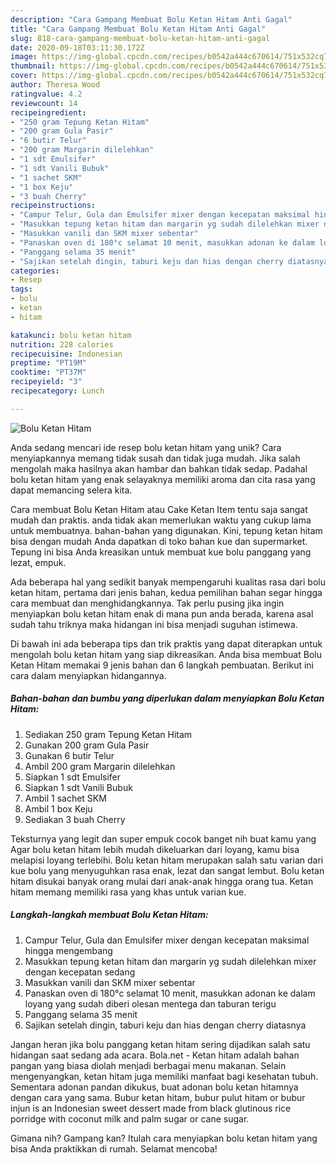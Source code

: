 ```yaml
---
description: "Cara Gampang Membuat Bolu Ketan Hitam Anti Gagal"
title: "Cara Gampang Membuat Bolu Ketan Hitam Anti Gagal"
slug: 818-cara-gampang-membuat-bolu-ketan-hitam-anti-gagal
date: 2020-09-18T03:11:30.172Z
image: https://img-global.cpcdn.com/recipes/b0542a444c670614/751x532cq70/bolu-ketan-hitam-foto-resep-utama.jpg
thumbnail: https://img-global.cpcdn.com/recipes/b0542a444c670614/751x532cq70/bolu-ketan-hitam-foto-resep-utama.jpg
cover: https://img-global.cpcdn.com/recipes/b0542a444c670614/751x532cq70/bolu-ketan-hitam-foto-resep-utama.jpg
author: Theresa Wood
ratingvalue: 4.2
reviewcount: 14
recipeingredient:
- "250 gram Tepung Ketan Hitam"
- "200 gram Gula Pasir"
- "6 butir Telur"
- "200 gram Margarin dilelehkan"
- "1 sdt Emulsifer"
- "1 sdt Vanili Bubuk"
- "1 sachet SKM"
- "1 box Keju"
- "3 buah Cherry"
recipeinstructions:
- "Campur Telur, Gula dan Emulsifer mixer dengan kecepatan maksimal hingga mengembang"
- "Masukkan tepung ketan hitam dan margarin yg sudah dilelehkan mixer dengan kecepatan sedang"
- "Masukkan vanili dan SKM mixer sebentar"
- "Panaskan oven di 180°c selamat 10 menit, masukkan adonan ke dalam loyang yang sudah diberi olesan mentega dan taburan terigu"
- "Panggang selama 35 menit"
- "Sajikan setelah dingin, taburi keju dan hias dengan cherry diatasnya"
categories:
- Resep
tags:
- bolu
- ketan
- hitam

katakunci: bolu ketan hitam 
nutrition: 228 calories
recipecuisine: Indonesian
preptime: "PT19M"
cooktime: "PT37M"
recipeyield: "3"
recipecategory: Lunch

---
```



![Bolu Ketan Hitam](https://img-global.cpcdn.com/recipes/b0542a444c670614/751x532cq70/bolu-ketan-hitam-foto-resep-utama.jpg)

Anda sedang mencari ide resep bolu ketan hitam yang unik? Cara menyiapkannya memang tidak susah dan tidak juga mudah. Jika salah mengolah maka hasilnya akan hambar dan bahkan tidak sedap. Padahal bolu ketan hitam yang enak selayaknya memiliki aroma dan cita rasa yang dapat memancing selera kita.

Cara membuat Bolu Ketan Hitam atau Cake Ketan Item tentu saja sangat mudah dan praktis. anda tidak akan memerlukan waktu yang cukup lama untuk membuatnya. bahan-bahan yang digunakan. Kini, tepung ketan hitam bisa dengan mudah Anda dapatkan di toko bahan kue dan supermarket. Tepung ini bisa Anda kreasikan untuk membuat kue bolu panggang yang lezat, empuk.

Ada beberapa hal yang sedikit banyak mempengaruhi kualitas rasa dari bolu ketan hitam, pertama dari jenis bahan, kedua pemilihan bahan segar hingga cara membuat dan menghidangkannya. Tak perlu pusing jika ingin menyiapkan bolu ketan hitam enak di mana pun anda berada, karena asal sudah tahu triknya maka hidangan ini bisa menjadi suguhan istimewa.


Di bawah ini ada beberapa tips dan trik praktis yang dapat diterapkan untuk mengolah bolu ketan hitam yang siap dikreasikan. Anda bisa membuat Bolu Ketan Hitam memakai 9 jenis bahan dan 6 langkah pembuatan. Berikut ini cara dalam menyiapkan hidangannya.

<!--inarticleads1-->

##### Bahan-bahan dan bumbu yang diperlukan dalam menyiapkan Bolu Ketan Hitam:

1. Sediakan 250 gram Tepung Ketan Hitam
1. Gunakan 200 gram Gula Pasir
1. Gunakan 6 butir Telur
1. Ambil 200 gram Margarin dilelehkan
1. Siapkan 1 sdt Emulsifer
1. Siapkan 1 sdt Vanili Bubuk
1. Ambil 1 sachet SKM
1. Ambil 1 box Keju
1. Sediakan 3 buah Cherry


Teksturnya yang legit dan super empuk cocok banget nih buat kamu yang Agar bolu ketan hitam lebih mudah dikeluarkan dari loyang, kamu bisa melapisi loyang terlebihi. Bolu ketan hitam merupakan salah satu varian dari kue bolu yang menyuguhkan rasa enak, lezat dan sangat lembut. Bolu ketan hitam disukai banyak orang mulai dari anak-anak hingga orang tua. Ketan hitam memang memiliki rasa yang khas untuk varian kue. 

<!--inarticleads2-->

##### Langkah-langkah membuat Bolu Ketan Hitam:

1. Campur Telur, Gula dan Emulsifer mixer dengan kecepatan maksimal hingga mengembang
1. Masukkan tepung ketan hitam dan margarin yg sudah dilelehkan mixer dengan kecepatan sedang
1. Masukkan vanili dan SKM mixer sebentar
1. Panaskan oven di 180°c selamat 10 menit, masukkan adonan ke dalam loyang yang sudah diberi olesan mentega dan taburan terigu
1. Panggang selama 35 menit
1. Sajikan setelah dingin, taburi keju dan hias dengan cherry diatasnya


Jangan heran jika bolu panggang ketan hitam sering dijadikan salah satu hidangan saat sedang ada acara. Bola.net - Ketan hitam adalah bahan pangan yang biasa diolah menjadi berbagai menu makanan. Selain mengenyangkan, ketan hitam juga memiliki manfaat bagi kesehatan tubuh. Sementara adonan pandan dikukus, buat adonan bolu ketan hitamnya dengan cara yang sama. Bubur ketan hitam, bubur pulut hitam or bubur injun is an Indonesian sweet dessert made from black glutinous rice porridge with coconut milk and palm sugar or cane sugar. 

Gimana nih? Gampang kan? Itulah cara menyiapkan bolu ketan hitam yang bisa Anda praktikkan di rumah. Selamat mencoba!
